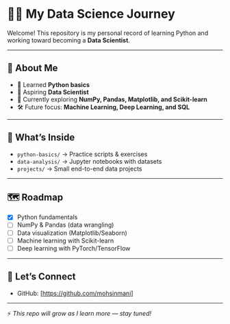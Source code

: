 # 🧑‍💻 My Data Science Journey

Welcome! This repository is my personal record of learning Python and working toward becoming a **Data Scientist**.  

---

## 🚀 About Me
- 📖 Learned **Python basics**  
- 🎯 Aspiring **Data Scientist**  
- 🌱 Currently exploring **NumPy, Pandas, Matplotlib, and Scikit-learn**  
- 🛠 Future focus: **Machine Learning, Deep Learning, and SQL**  

---

## 📂 What’s Inside
- `python-basics/` → Practice scripts & exercises  
- `data-analysis/` → Jupyter notebooks with datasets  
- `projects/` → Small end-to-end data projects  

---

## 🗺 Roadmap
- [x] Python fundamentals  
- [ ] NumPy & Pandas (data wrangling)  
- [ ] Data visualization (Matplotlib/Seaborn)  
- [ ] Machine learning with Scikit-learn  
- [ ] Deep learning with PyTorch/TensorFlow  

---

## 🤝 Let’s Connect  
- GitHub: [https://github.com/mohsinmani]  

---

⚡ *This repo will grow as I learn more — stay tuned!*
